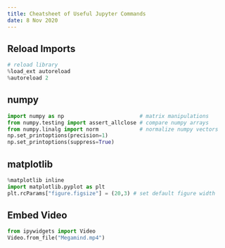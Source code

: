 ```yaml
---
title: Cheatsheet of Useful Jupyter Commands
date: 8 Nov 2020
---
```


## Reload Imports

```python
# reload library
%load_ext autoreload
%autoreload 2
```

## numpy

```python
import numpy as np                        # matrix manipulations
from numpy.testing import assert_allclose # compare numpy arrays
from numpy.linalg import norm             # normalize numpy vectors
np.set_printoptions(precision=1)
np.set_printoptions(suppress=True)
```

## matplotlib

```python
%matplotlib inline
import matplotlib.pyplot as plt
plt.rcParams["figure.figsize"] = (20,3) # set default figure width
```

## Embed Video

```python
from ipywidgets import Video
Video.from_file("Megamind.mp4")
```
